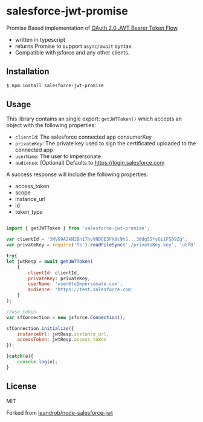 # salesforce-jwt-promise

Promise Based implementation of [OAuth 2.0 JWT Bearer Token Flow](https://help.salesforce.com/HTViewHelpDoc?id=remoteaccess_oauth_jwt_flow.htm&language=en_US).

- written in typescript
- returns Promise to support `async/await` syntax.
- Compatible with jsforce and any other clients.

## Installation

```bash
$ npm install salesforce-jwt-promise
```

## Usage

This library contains an single export: `getJWTToken()` which accepts an object with the following properties:

- `clientId`: The salesforce connected app consumerKey
- `privateKey`: The private key used to sign the certificated uploaded to the connected app
- `userName`: The user to impersonate
- `audience`: (Optional) Defaults to https://login.salesforce.com

A success response will include the following properties:

- access_token
- scope
- instance_url
- id
- token_type

```javascript

import { getJWTToken } from 'salesforce-jwt-promise';

var clientId = '3MVG9A2kN3Bn17hvVNDOE5FX8c9hS...30dgSSfyGi1FS09Zg';
var privateKey = require('fs').readFileSync('./privateKey.key', 'utf8'); // this should probably be encrypted!

try{
let jwtResp = await getJWTToken(
    {
        clientId: clientId,
        privateKey: privateKey,
        userName: 'user@toImpersonate.com',
        audience: 'https://test.salesforce.com'
    }
);

//use token
var sfConnection = new jsforce.Connection();

sfConnection.initialize({
    instanceUrl: jwtResp.instance_url,
    accessToken: jwtResp.access_token
});

}catch(e){
    console.log(e);
}

```

## License

MIT

Forked from [leandrob/node-salesforce-jwt](https://github.com/leandrob/node-salesforce-jwt)